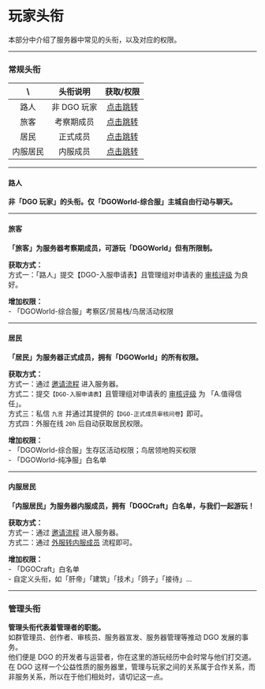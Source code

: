 <!-- information/rules -->

# 玩家头衔

本部分中介绍了服务器中常见的头衔，以及对应的权限。

---

### 常规头衔

|    \     |  头衔说明   |                    获取/权限                    |
| :------: | :---------: | :---------------------------------------------: |
|   路人   | 非 DGO 玩家 |   [点击跳转](information/playerTitle?id=路人)   |
|   旅客   | 考察期成员  |   [点击跳转](information/playerTitle?id=旅客)   |
|   居民   |  正式成员   |   [点击跳转](information/playerTitle?id=居民)   |
| 内服居民 |  内服成员   | [点击跳转](information/playerTitle?id=内服居民) |

---

#### 路人

**非「DGO 玩家」的头衔。仅「DGOWorld-综合服」主城自由行动与聊天。**

---

#### 旅客

**「旅客」为服务器考察期成员，可游玩「DGOWorld」但有所限制。**

**获取方式：** <br/>
方式一：「路人」提交【DGO-入服申请表】且管理组对申请表的 [审核评级](guide/join?id=审核评级) 为良好。

**增加权限：** <br/> - 「DGOWorld-综合服」考察区/贸易栈/鸟居活动权限

---

#### 居民

**「居民」为服务器正式成员，拥有「DGOWorld」的所有权限。**

**获取方式：** <br/>
方式一：通过 [邀请流程](guide/join?id=方式二：邀请流程) 进入服务器。<br/>
方式二：提交`【DGO-入服申请表】`且管理组对申请表的 [审核评级](guide/join?id=审核评级) 为 「A.值得信任」。<br/>
方式三：私信 `九言` 并通过其提供的`【DGO-正式成员审核问卷】`即可。<br/>
方式四：外服在线 `20h` 后自动获取居民权限。

**增加权限：** <br/> - 「DGOWorld-综合服」生存区活动权限；鸟居领地购买权限<br/> - 「DGOWorld-纯净服」白名单

---

#### 内服居民

**「内服居民」为服务器内服成员，拥有「DGOCraft」白名单，与我们一起游玩！**

**获取方式：** <br/>
方式一：通过 [邀请流程](guide/join?id=方式二：邀请流程) 进入服务器。<br/>
方式二：通过 [外服转内服成员](guide/join?id=外服转内服成员) 流程即可。

**增加权限：** <br/> - 「DGOCraft」白名单<br/> - 自定义头衔，如「肝帝」「建筑」「技术」「鸽子」「接待」...

---

### 管理头衔

**管理头衔代表着管理者的职能。** <br/>
如群管理员、创作者、审核员、服务器宣发、服务器管理等推动 DGO 发展的事务。<br/>
他们便是 DGO 的开发者与运营者，你在这里的游玩经历中会时常与他们打交道。<br/>
在 DGO 这样一个公益性质的服务器里，管理与玩家之间的关系属于合作关系，而非服务关系，所以在于他们相处时，请切记这一点。
